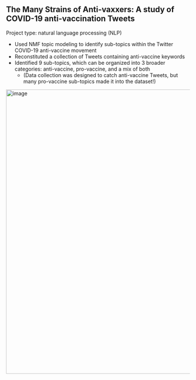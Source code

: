 ## The Many Strains of Anti-vaxxers: A study of COVID-19 anti-vaccination Tweets 
Project type: natural language processing (NLP)

- Used NMF topic modeling to identify sub-topics within the Twitter COVID-19 anti-vaccine movement 
- Reconstituted a collection of Tweets containing anti-vaccine keywords
- Identified 9 sub-topics, which can be organized into 3 broader categories: anti-vaccine, pro-vaccine, and a mix of both 
  - (Data collection was designed to catch anti-vaccine Tweets, but many pro-vaccine sub-topics made it into the dataset!)



<img width="779" alt="image" src="https://user-images.githubusercontent.com/79233614/141728316-31316572-2194-4a95-96b7-7082f93de3f1.png">
